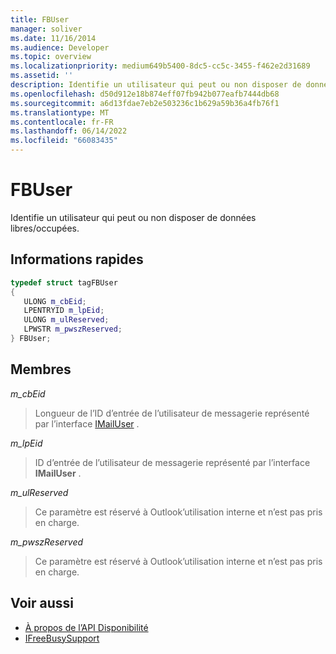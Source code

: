 ```yaml
---
title: FBUser
manager: soliver
ms.date: 11/16/2014
ms.audience: Developer
ms.topic: overview
ms.localizationpriority: medium649b5400-8dc5-cc5c-3455-f462e2d31689
ms.assetid: ''
description: Identifie un utilisateur qui peut ou non disposer de données libres/occupées.
ms.openlocfilehash: d50d912e18b874eff07fb942b077eafb7444db68
ms.sourcegitcommit: a6d13fdae7eb2e503236c1b629a59b36a4fb76f1
ms.translationtype: MT
ms.contentlocale: fr-FR
ms.lasthandoff: 06/14/2022
ms.locfileid: "66083435"
---
```

# <a name="fbuser"></a>FBUser

Identifie un utilisateur qui peut ou non disposer de données libres/occupées.
  
## <a name="quick-info"></a>Informations rapides

```cpp
typedef struct tagFBUser 
{ 
   ULONG m_cbEid; 
   LPENTRYID m_lpEid; 
   ULONG m_ulReserved; 
   LPWSTR m_pwszReserved; 
} FBUser;

```

## <a name="members"></a>Membres

_m_cbEid_
  
> Longueur de l’ID d’entrée de l’utilisateur de messagerie représenté par l’interface [IMailUser](/previous-versions/windows/desktop/wab/-wab-imailuser-deleteprops) . 
    
_m_lpEid_
  
> ID d’entrée de l’utilisateur de messagerie représenté par l’interface **IMailUser** . 
    
_m_ulReserved_
  
> Ce paramètre est réservé à Outlook’utilisation interne et n’est pas pris en charge.
    
_m_pwszReserved_
  
> Ce paramètre est réservé à Outlook’utilisation interne et n’est pas pris en charge.
    
## <a name="see-also"></a>Voir aussi

- [À propos de l’API Disponibilité](about-the-free-busy-api.md)  
- [IFreeBusySupport](ifreebusysupport.md)
